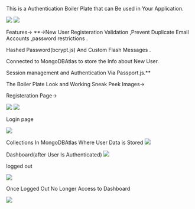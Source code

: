 This is a Authentication Boiler Plate that can Be used in Your Application.

<img src="https://user-images.githubusercontent.com/67728575/94105612-516e1480-fe57-11ea-8492-f4c34f299c81.png">


<img src="https://user-images.githubusercontent.com/67728575/94106861-ee31b180-fe59-11ea-8af2-0cc91a63ba2f.png">

Features->
**->New User Registeration Validation ,Prevent Duplicate Email Accounts ,password restrictions .

Hashed Password(bcrypt.js) And Custom Flash Messages .

Connected to MongoDBAtlas to store the Info about New User.

Session management and Authentication Via Passport.js.**

The Boiler Plate Look and Working Sneak Peek Images->

Registeration Page->

<img src ="https://user-images.githubusercontent.com/67728575/94106244-a78f8780-fe58-11ea-903d-c90d1fa98793.png">

<img src="https://user-images.githubusercontent.com/67728575/94106251-ac543b80-fe58-11ea-965f-6967666f17fa.png">
          
          
Login page

<img src="https://user-images.githubusercontent.com/67728575/94106271-bc6c1b00-fe58-11ea-8d79-f7892d734a65.png">



Collections In MongoDBAtlas Where User Data is Stored
<img src="https://user-images.githubusercontent.com/67728575/94106761-b62a6e80-fe59-11ea-8862-d44377520837.png">


Dashboard(after User Is Authenticated)
<img src="https://user-images.githubusercontent.com/67728575/94106299-c8f07380-fe58-11ea-9f8c-1b9df6c23902.png">



logged out

<img src="https://user-images.githubusercontent.com/67728575/94106358-ddcd0700-fe58-11ea-9df8-2f73483f5fee.png">


Once Logged Out No Longer Access to Dashboard

<img src="https://user-images.githubusercontent.com/67728575/94106442-0523d400-fe59-11ea-9445-b0d2dbef54b5.png">
